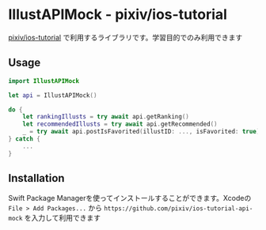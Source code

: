 # IllustAPIMock - pixiv/ios-tutorial

[pixiv/ios-tutorial](https://github.com/pixiv/ios-tutorial) で利用するライブラリです。学習目的でのみ利用できます

## Usage

```swift
import IllustAPIMock

let api = IllustAPIMock()

do {
    let rankingIllusts = try await api.getRanking()
    let recommendedIllusts = try await api.getRecommended()
    _ = try await api.postIsFavorited(illustID: ..., isFavorited: true)
} catch {
    ...
}
```

## Installation
Swift Package Managerを使ってインストールすることができます。Xcodeの `File > Add Packages...` から `https://github.com/pixiv/ios-tutorial-api-mock` を入力して利用できます